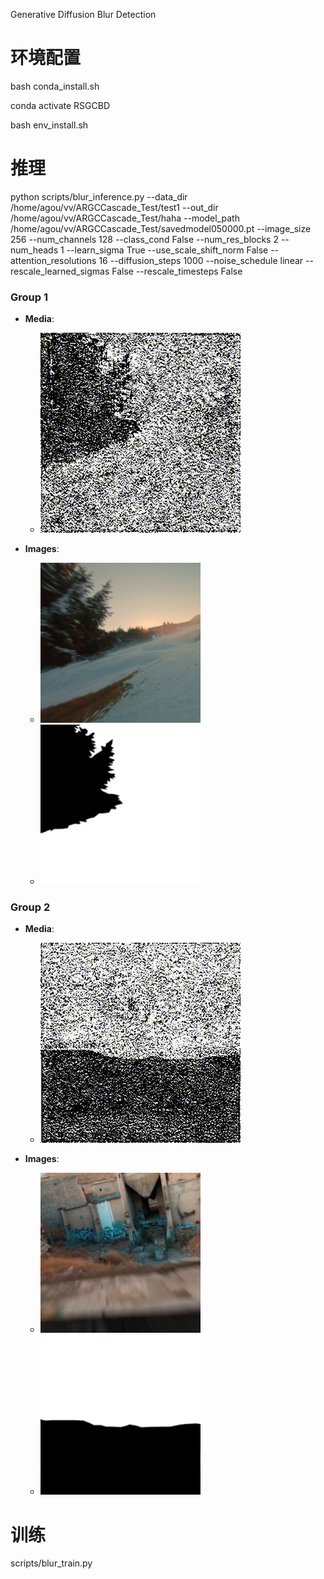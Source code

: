 Generative Diffusion Blur Detection

# 环境配置
bash conda_install.sh

conda activate RSGCBD

bash env_install.sh

# 推理
python scripts/blur_inference.py --data_dir /home/agou/vv/ARGCCascade_Test/test1 --out_dir /home/agou/vv/ARGCCascade_Test/haha --model_path /home/agou/vv/ARGCCascade_Test/savedmodel050000.pt  --image_size 256 --num_channels 128 --class_cond False --num_res_blocks 2 --num_heads 1 --learn_sigma True --use_scale_shift_norm False --attention_resolutions 16 --diffusion_steps 1000 --noise_schedule linear --rescale_learned_sigmas False --rescale_timesteps False


### Group 1
- **Media**:
  - ![image](https://github.com/udrs/RSGCBD/blob/main/show/v1.gif)

- **Images**:
  - ![图片1](./show/图片1.png)
  - ![图片2](./show/图片2.png)

### Group 2
- **Media**:
  - ![image](https://github.com/udrs/RSGCBD/blob/main/show/v2.gif)

- **Images**:
  - ![图片9](./show/图片9.png)
  - ![图片10](./show/图片10.png)

# 训练
scripts/blur_train.py
